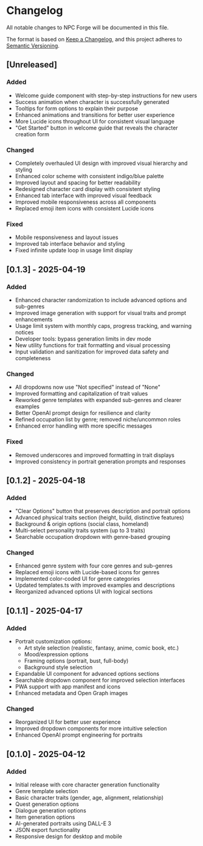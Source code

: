 # Changelog

All notable changes to NPC Forge will be documented in this file.

The format is based on [Keep a Changelog](https://keepachangelog.com/en/1.0.0/),
and this project adheres to [Semantic Versioning](https://semver.org/spec/v2.0.0.html).

## [Unreleased]

### Added
- Welcome guide component with step-by-step instructions for new users
- Success animation when character is successfully generated
- Tooltips for form options to explain their purpose
- Enhanced animations and transitions for better user experience
- More Lucide icons throughout UI for consistent visual language
- "Get Started" button in welcome guide that reveals the character creation form

### Changed
- Completely overhauled UI design with improved visual hierarchy and styling
- Enhanced color scheme with consistent indigo/blue palette
- Improved layout and spacing for better readability
- Redesigned character card display with consistent styling
- Enhanced tab interface with improved visual feedback
- Improved mobile responsiveness across all components
- Replaced emoji item icons with consistent Lucide icons

### Fixed
- Mobile responsiveness and layout issues
- Improved tab interface behavior and styling
- Fixed infinite update loop in usage limit display

## [0.1.3] - 2025-04-19

### Added
- Enhanced character randomization to include advanced options and sub-genres
- Improved image generation with support for visual traits and prompt enhancements
- Usage limit system with monthly caps, progress tracking, and warning notices
- Developer tools: bypass generation limits in dev mode
- New utility functions for trait formatting and visual processing
- Input validation and sanitization for improved data safety and completeness

### Changed
- All dropdowns now use "Not specified" instead of "None"
- Improved formatting and capitalization of trait values
- Reworked genre templates with expanded sub-genres and clearer examples
- Better OpenAI prompt design for resilience and clarity
- Refined occupation list by genre; removed niche/uncommon roles
- Enhanced error handling with more specific messages

### Fixed
- Removed underscores and improved formatting in trait displays
- Improved consistency in portrait generation prompts and responses

## [0.1.2] - 2025-04-18

### Added
- "Clear Options" button that preserves description and portrait options
- Advanced physical traits section (height, build, distinctive features)
- Background & origin options (social class, homeland)
- Multi-select personality traits system (up to 3 traits)
- Searchable occupation dropdown with genre-based grouping

### Changed
- Enhanced genre system with four core genres and sub-genres
- Replaced emoji icons with Lucide-based icons for genres
- Implemented color-coded UI for genre categories
- Updated templates.ts with improved examples and descriptions
- Reorganized advanced options UI with logical sections

## [0.1.1] - 2025-04-17

### Added
- Portrait customization options:
  - Art style selection (realistic, fantasy, anime, comic book, etc.)
  - Mood/expression options
  - Framing options (portrait, bust, full-body)
  - Background style selection
- Expandable UI component for advanced options sections
- Searchable dropdown component for improved selection interfaces
- PWA support with app manifest and icons
- Enhanced metadata and Open Graph images

### Changed
- Reorganized UI for better user experience
- Improved dropdown components for more intuitive selection
- Enhanced OpenAI prompt engineering for portraits

## [0.1.0] - 2025-04-12

### Added
- Initial release with core character generation functionality
- Genre template selection
- Basic character traits (gender, age, alignment, relationship)
- Quest generation options
- Dialogue generation options
- Item generation options
- AI-generated portraits using DALL-E 3
- JSON export functionality
- Responsive design for desktop and mobile

